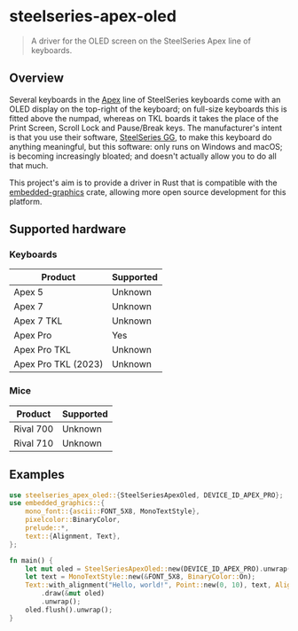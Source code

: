 # steelseries-apex-oled
> A driver for the OLED screen on the SteelSeries Apex line of keyboards.

## Overview
Several keyboards in the [Apex](https://steelseries.com/apex) line of SteelSeries keyboards come with an OLED display on the top-right of the keyboard; on full-size keyboards this is fitted above the numpad, whereas on TKL boards it takes the place of the Print Screen, Scroll Lock and Pause/Break keys. The manufacturer's intent is that you use their software, [SteelSeries GG](https://steelseries.com/gg), to make this keyboard do anything meaningful, but this software: only runs on Windows and macOS; is becoming increasingly bloated; and doesn't actually allow you to do all that much.

This project's aim is to provide a driver in Rust that is compatible with the [embedded-graphics](https://crates.io/crates/embedded-graphics) crate, allowing more open source development for this platform.

## Supported hardware

### Keyboards
| Product | Supported |
| --- | --- |
| Apex 5 | Unknown |
| Apex 7 | Unknown |
| Apex 7 TKL | Unknown |
| Apex Pro | Yes |
| Apex Pro TKL | Unknown |
| Apex Pro TKL (2023) | Unknown |

### Mice
| Product | Supported |
| --- | --- |
| Rival 700 | Unknown |
| Rival 710 | Unknown |

## Examples
```rust
use steelseries_apex_oled::{SteelSeriesApexOled, DEVICE_ID_APEX_PRO};
use embedded_graphics::{
    mono_font::{ascii::FONT_5X8, MonoTextStyle},
    pixelcolor::BinaryColor,
    prelude::*,
    text::{Alignment, Text},
};

fn main() {
    let mut oled = SteelSeriesApexOled::new(DEVICE_ID_APEX_PRO).unwrap();
    let text = MonoTextStyle::new(&FONT_5X8, BinaryColor::On);
    Text::with_alignment("Hello, world!", Point::new(0, 10), text, Alignment::Left)
        .draw(&mut oled)
        .unwrap();
    oled.flush().unwrap();
}
```